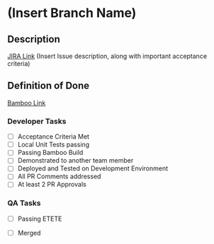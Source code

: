 # (Insert Branch Name)

## Description
[JIRA Link](insert-jira-link-here)
(Insert Issue description, along with important acceptance criteria)

## Definition of Done
[Bamboo Link](insert-bamboo-url-here)

### Developer Tasks

- [ ] Acceptance Criteria Met
- [ ] Local Unit Tests passing
- [ ] Passing Bamboo Build
- [ ] Demonstrated to another team member
- [ ] Deployed and Tested on Development Environment
- [ ] All PR Comments addressed
- [ ] At least 2 PR Approvals

### QA Tasks

- [ ] Passing ETETE
- [ ] Merged

